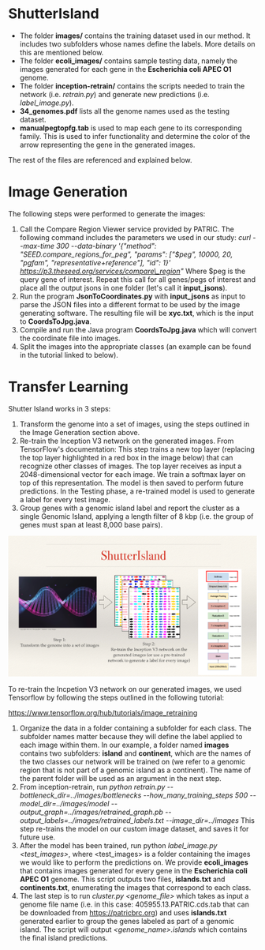 # ShutterIsland

* The folder **images/** contains the training dataset used in our method. It includes two subfolders whose names define the labels. More details on this are mentioned below. 
* The folder **ecoli_images/** contains sample testing data, namely the images generated for each gene in the **Escherichia coli APEC O1** genome.
* The folder **inception-retrain/** contains the scripts needed to train the network (i.e. *retrain.py*) and generate new predictions (i.e. *label_image.py*).
* **34_genomes.pdf** lists all the genome names used as the testing dataset. 
* **manualpegtopfg.tab** is used to map each gene to its corresponding family. This is used to infer functionality and determine the color of the arrow representing the gene in the generated images. 

The rest of the files are referenced and explained below. 

<h1> Image Generation </h1> 

The following steps were performed to generate the images:

1. Call the Compare Region Viewer service provided by PATRIC. The following command includes the parameters we used in our study:
    *curl --max-time 300 --data-binary '{\"method\": \"SEED.compare\_regions\_for\_peg\", \"params\": [\"$peg\", 10000, 20, \"pgfam\", \"representative+reference\"], \"id\": 1}'         https://p3.theseed.org/services/compare\_region"*
    Where $peg is the query gene of interest. Repeat this call for all genes/pegs of interest and place all the output jsons in one folder (let's call it **input\_jsons**). 
1. Run the program **JsonToCoordinates.py** with **input\_jsons** as input to parse the JSON files into a different format to be used by the image generating software. The resulting file will be **xyc.txt**, which is the input to **CoordsToJpg.java**. 
1. Compile and run the Java program **CoordsToJpg.java** which will convert the coordinate file into images. 
1. Split the images into the appropriate classes (an example can be found in the tutorial linked to below). 

<h1> Transfer Learning </h1> 

Shutter Island works in 3 steps: 

1. Transform the genome into a set of images, using the steps outlined in the Image Generation section above. 
1. Re-train the Inception V3 network on the generated images. From TensorFlow's documentation: This step trains a new top layer (replacing the top layer highlighted in a red box in the image below) that can recognize other classes of images. The top layer receives as input a 2048-dimensional vector for each image. We train a softmax layer on top of this representation.
The model is then saved to perform future predictions. In the Testing phase, a re-trained model is used to generate a label for every test image. 
1. Group genes with a genomic island label and report the cluster as a single Genomic Island, applying a length filter of 8 kbp (i.e. the group of genes must span at least 8,000 base pairs). 

<img src="ShutterIsland.png">

To re-train the Incpetion V3 network on our generated images, we used Tensorflow by following the steps outlined in the following tutorial:

https://www.tensorflow.org/hub/tutorials/image_retraining

1. Organize the data in a folder containing a subfolder for each class. The subfolder names matter because they will define the label applied to each image within them. In our example, a folder named **images** contains two subfolders: **island** and **continent**, which are the names of the two classes our network will be trained on (we refer to a genomic region that is not part of a genomic island as a continent). The name of the parent folder will be used as an argument in the next step. 
1. From inception-retrain, run *python retrain.py --bottleneck_dir=../images/bottlenecks --how_many_training_steps 500 --model_dir=../images/model --output_graph=../images/retrained_graph.pb --output_labels=../images/retrained_labels.txt --image_dir=../images*
This step re-trains the model on our custom image dataset, and saves it for future use. 
1. After the model has been trained, run python *label_image.py <test_images>*, where <test_images> is a folder containing the images we would like to perform the predictions on. We provide **ecoli_images** that contains images generated for every gene in the **Escherichia coli APEC O1** genome. This script outputs two files, **islands.txt** and **continents.txt**, enumerating the images that correspond to each class. 
1. The last step is to run *cluster.py <genome_file>* which takes as input a genome file name (i.e. in this case: 405955.13.PATRIC.cds.tab that can be downloaded from https://patricbrc.org) and uses **islands.txt** generated earlier to group the genes labeled as part of a genomic island. The script will output *<genome_name>.islands* which contains the final island predictions. 
